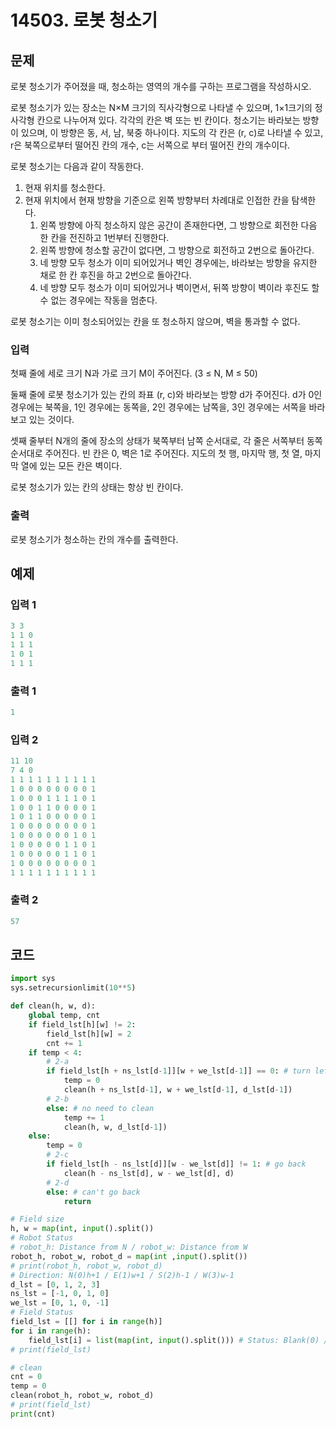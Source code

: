 #  14503. 로봇 청소기

## 문제

로봇 청소기가 주어졌을 때, 청소하는 영역의 개수를 구하는 프로그램을 작성하시오.

로봇 청소기가 있는 장소는 N×M 크기의 직사각형으로 나타낼 수 있으며, 1×1크기의 정사각형 칸으로 나누어져 있다. 각각의 칸은 벽 또는 빈 칸이다. 청소기는 바라보는 방향이 있으며, 이 방향은 동, 서, 남, 북중 하나이다. 지도의 각 칸은 (r, c)로 나타낼 수 있고, r은 북쪽으로부터 떨어진 칸의 개수, c는 서쪽으로 부터 떨어진 칸의 개수이다.

로봇 청소기는 다음과 같이 작동한다.

1. 현재 위치를 청소한다.
2. 현재 위치에서 현재 방향을 기준으로 왼쪽 방향부터 차례대로 인접한 칸을 탐색한다.
   1. 왼쪽 방향에 아직 청소하지 않은 공간이 존재한다면, 그 방향으로 회전한 다음 한 칸을 전진하고 1번부터 진행한다.
   2. 왼쪽 방향에 청소할 공간이 없다면, 그 방향으로 회전하고 2번으로 돌아간다.
   3. 네 방향 모두 청소가 이미 되어있거나 벽인 경우에는, 바라보는 방향을 유지한 채로 한 칸 후진을 하고 2번으로 돌아간다.
   4. 네 방향 모두 청소가 이미 되어있거나 벽이면서, 뒤쪽 방향이 벽이라 후진도 할 수 없는 경우에는 작동을 멈춘다.

로봇 청소기는 이미 청소되어있는 칸을 또 청소하지 않으며, 벽을 통과할 수 없다.



### 입력

첫째 줄에 세로 크기 N과 가로 크기 M이 주어진다. (3 ≤ N, M ≤ 50)

둘째 줄에 로봇 청소기가 있는 칸의 좌표 (r, c)와 바라보는 방향 d가 주어진다. d가 0인 경우에는 북쪽을, 1인 경우에는 동쪽을, 2인 경우에는 남쪽을, 3인 경우에는 서쪽을 바라보고 있는 것이다.

셋째 줄부터 N개의 줄에 장소의 상태가 북쪽부터 남쪽 순서대로, 각 줄은 서쪽부터 동쪽 순서대로 주어진다. 빈 칸은 0, 벽은 1로 주어진다. 지도의 첫 행, 마지막 행, 첫 열, 마지막 열에 있는 모든 칸은 벽이다.

로봇 청소기가 있는 칸의 상태는 항상 빈 칸이다.

### 출력

로봇 청소기가 청소하는 칸의 개수를 출력한다.





## 예제

### 입력 1

```python
3 3
1 1 0
1 1 1
1 0 1
1 1 1
```

### 출력 1

```python
1
```



### 입력 2

```python
11 10
7 4 0
1 1 1 1 1 1 1 1 1 1
1 0 0 0 0 0 0 0 0 1
1 0 0 0 1 1 1 1 0 1
1 0 0 1 1 0 0 0 0 1
1 0 1 1 0 0 0 0 0 1
1 0 0 0 0 0 0 0 0 1
1 0 0 0 0 0 0 1 0 1
1 0 0 0 0 0 1 1 0 1
1 0 0 0 0 0 1 1 0 1
1 0 0 0 0 0 0 0 0 1
1 1 1 1 1 1 1 1 1 1
```

### 출력 2

```python
57
```



## 코드

```python
import sys
sys.setrecursionlimit(10**5)

def clean(h, w, d):
    global temp, cnt
    if field_lst[h][w] != 2:
        field_lst[h][w] = 2
        cnt += 1
    if temp < 4:
        # 2-a
        if field_lst[h + ns_lst[d-1]][w + we_lst[d-1]] == 0: # turn left and place to clean
            temp = 0
            clean(h + ns_lst[d-1], w + we_lst[d-1], d_lst[d-1])
        # 2-b
        else: # no need to clean
            temp += 1
            clean(h, w, d_lst[d-1])
    else:
        temp = 0
        # 2-c
        if field_lst[h - ns_lst[d]][w - we_lst[d]] != 1: # go back
            clean(h - ns_lst[d], w - we_lst[d], d)
        # 2-d
        else: # can't go back
            return

# Field size
h, w = map(int, input().split())
# Robot Status
# robot_h: Distance from N / robot_w: Distance from W
robot_h, robot_w, robot_d = map(int ,input().split())
# print(robot_h, robot_w, robot_d)
# Direction: N(0)h+1 / E(1)w+1 / S(2)h-1 / W(3)w-1
d_lst = [0, 1, 2, 3]
ns_lst = [-1, 0, 1, 0]
we_lst = [0, 1, 0, -1]
# Field Status
field_lst = [[] for i in range(h)]
for i in range(h):
    field_lst[i] = list(map(int, input().split())) # Status: Blank(0) / Wall(1) / Cleaned(2)
# print(field_lst)

# clean
cnt = 0
temp = 0
clean(robot_h, robot_w, robot_d)
# print(field_lst)
print(cnt)
```
